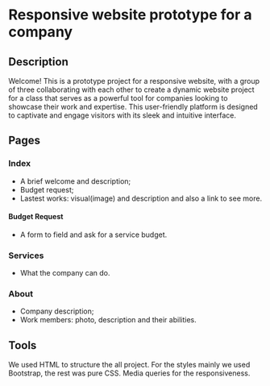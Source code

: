 # Responsive website prototype for a company

## Description

Welcome! This is a prototype project for a responsive website, with a group of three collaborating with each other to create a dynamic website project for a class that serves as a powerful tool for companies looking to showcase their work and expertise.
This user-friendly platform is designed to captivate and engage visitors with its sleek and intuitive interface.

## Pages

### Index

- A brief welcome and description;
- Budget request;
- Lastest works: visual(image) and description and also a link to see more.

#### Budget Request

- A form to field and ask for a service budget.

### Services

- What the company can do.

### About

- Company description;
- Work members: photo, description and their abilities.

## Tools

We used HTML to structure the all project.
For the styles mainly we used Bootstrap, the rest was pure CSS.
Media queries for the responsiveness.
